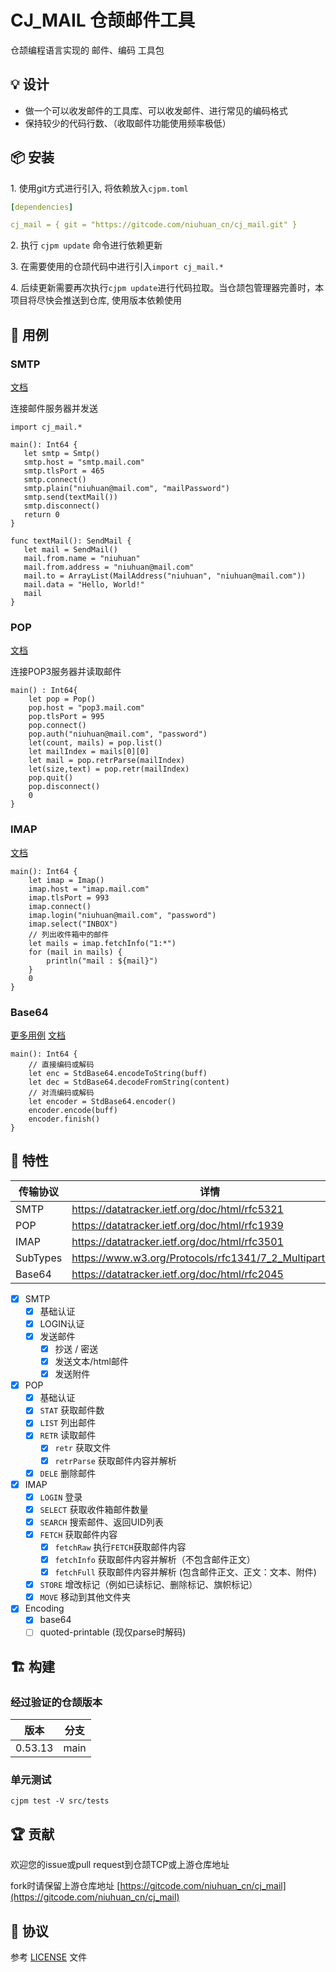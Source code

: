 CJ_MAIL 仓颉邮件工具
==================

仓颉编程语言实现的 邮件、编码 工具包

## 💡 设计

- 做一个可以收发邮件的工具库、可以收发邮件、进行常见的编码格式
- 保持较少的代码行数、（收取邮件功能使用频率极低）

## 📦 安装

1.&nbsp;使用git方式进行引入, 将依赖放入`cjpm.toml`

```yaml
[dependencies]

cj_mail = { git = "https://gitcode.com/niuhuan_cn/cj_mail.git" }
```

2.&nbsp;执行 `cjpm update` 命令进行依赖更新 

3.&nbsp;在需要使用的仓颉代码中进行引入`import cj_mail.*`

4.&nbsp;后续更新需要再次执行`cjpm update`进行代码拉取。当仓颉包管理器完善时，本项目将尽快会推送到仓库, 使用版本依赖使用

## 🔖 用例

### SMTP

[文档](docs/classes/Smtp.md)

连接邮件服务器并发送 

```cangjie
import cj_mail.*

main(): Int64 {
   let smtp = Smtp()
   smtp.host = "smtp.mail.com"
   smtp.tlsPort = 465
   smtp.connect()
   smtp.plain("niuhuan@mail.com", "mailPassword") 
   smtp.send(textMail())
   smtp.disconnect()
   return 0
}

func textMail(): SendMail {
   let mail = SendMail()
   mail.from.name = "niuhuan"
   mail.from.address = "niuhuan@mail.com"
   mail.to = ArrayList(MailAddress("niuhuan", "niuhuan@mail.com"))
   mail.data = "Hello, World!"
   mail
}
```

### POP

[文档](docs/classes/Pop.md)

连接POP3服务器并读取邮件

```cangjie
main() : Int64{
    let pop = Pop()
    pop.host = "pop3.mail.com"  
    pop.tlsPort = 995
    pop.connect()  
    pop.auth("niuhuan@mail.com", "password")
    let(count, mails) = pop.list()  
    let mailIndex = mails[0][0]
    let mail = pop.retrParse(mailIndex) 
    let(size,text) = pop.retr(mailIndex) 
    pop.quit()
    pop.disconnect()
    0
}
```

### IMAP

[文档](docs/classes/Imap.md)

```cangjie
main(): Int64 {
    let imap = Imap()
    imap.host = "imap.mail.com"  
    imap.tlsPort = 993
    imap.connect()
    imap.login("niuhuan@mail.com", "password")
    imap.select("INBOX")
    // 列出收件箱中的邮件
    let mails = imap.fetchInfo("1:*")
    for (mail in mails) { 
        println("mail : ${mail}")
    }
    0
}
```

### Base64

[更多用例](src/tests/base64_tests.cj) [文档](docs/classes/Base64.md)

```cangjie
main(): Int64 {
    // 直接编码或解码
    let enc = StdBase64.encodeToString(buff)
    let dec = StdBase64.decodeFromString(content)
    // 对流编码或解码
    let encoder = StdBase64.encoder()
    encoder.encode(buff)
    encoder.finish()
}
```

## 📖 特性

| 传输协议 | 详情 |
| -- | -- |
| SMTP | https://datatracker.ietf.org/doc/html/rfc5321 |
| POP | https://datatracker.ietf.org/doc/html/rfc1939 |
| IMAP | https://datatracker.ietf.org/doc/html/rfc3501 |
| SubTypes | https://www.w3.org/Protocols/rfc1341/7_2_Multipart.html |
| Base64 | https://datatracker.ietf.org/doc/html/rfc2045 |

- [x] SMTP
    - [x] 基础认证
    - [x] LOGIN认证
    - [x] 发送邮件
        - [x] 抄送 / 密送
        - [x] 发送文本/html邮件
        - [x] 发送附件
- [x] POP
    - [x] 基础认证
    - [x] `STAT` 获取邮件数
    - [x] `LIST` 列出邮件
    - [x] `RETR` 读取邮件
        - [x] `retr` 获取文件
        - [x] `retrParse` 获取邮件内容并解析
    - [x] `DELE` 删除邮件
- [x] IMAP
    - [x] `LOGIN` 登录
    - [x] `SELECT` 获取收件箱邮件数量
    - [x] `SEARCH` 搜索邮件、返回UID列表
    - [x] `FETCH` 获取邮件内容
        - [x] `fetchRaw` 执行`FETCH`获取邮件内容
        - [x] `fetchInfo` 获取邮件内容并解析（不包含邮件正文）
        - [x] `fetchFull` 获取邮件内容并解析 (包含邮件正文、正文：文本、附件)
    - [x] `STORE` 增改标记（例如已读标记、删除标记、旗帜标记）
    - [x] `MOVE` 移动到其他文件夹
- [x] Encoding
    - [x] base64
    - [ ] quoted-printable (现仅parse时解码)

## 🏗️ 构建

### 经过验证的仓颉版本

| 版本 | 分支 | 
| -- | -- |
| 0.53.13 | main |

### 单元测试
`cjpm test -V src/tests`

## 🏆 贡献

欢迎您的issue或pull request到仓颉TCP或上游仓库地址

fork时请保留上游仓库地址 [https://gitcode.com/niuhuan_cn/cj_mail](https://gitcode.com/niuhuan_cn/cj_mail)

## 📕 协议

参考 [LICENSE](LICENSE) 文件


